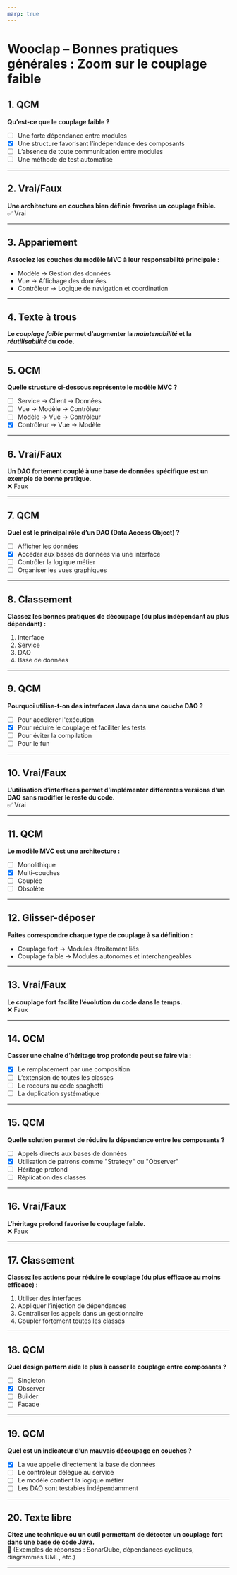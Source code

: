 ```yaml
---
marp: true
---
```


# Wooclap – Bonnes pratiques générales : Zoom sur le couplage faible

## 1. QCM
**Qu’est-ce que le couplage faible ?**  
- [ ] Une forte dépendance entre modules  
- [x] Une structure favorisant l’indépendance des composants  
- [ ] L’absence de toute communication entre modules  
- [ ] Une méthode de test automatisé  

---

## 2. Vrai/Faux  
**Une architecture en couches bien définie favorise un couplage faible.**  
✅ Vrai  

---

## 3. Appariement  
**Associez les couches du modèle MVC à leur responsabilité principale :**  
- Modèle → Gestion des données  
- Vue → Affichage des données  
- Contrôleur → Logique de navigation et coordination  

---

## 4. Texte à trous  
**Le _couplage faible_ permet d’augmenter la _maintenabilité_ et la _réutilisabilité_ du code.**

---

## 5. QCM  
**Quelle structure ci-dessous représente le modèle MVC ?**  
- [ ] Service → Client → Données  
- [ ] Vue → Modèle → Contrôleur  
- [ ] Modèle → Vue → Contrôleur  
- [x] Contrôleur → Vue → Modèle  

---

## 6. Vrai/Faux  
**Un DAO fortement couplé à une base de données spécifique est un exemple de bonne pratique.**  
❌ Faux  

---

## 7. QCM  
**Quel est le principal rôle d’un DAO (Data Access Object) ?**  
- [ ] Afficher les données  
- [x] Accéder aux bases de données via une interface  
- [ ] Contrôler la logique métier  
- [ ] Organiser les vues graphiques  

---

## 8. Classement  
**Classez les bonnes pratiques de découpage (du plus indépendant au plus dépendant) :**  
1. Interface  
2. Service  
3. DAO  
4. Base de données  

---

## 9. QCM  
**Pourquoi utilise-t-on des interfaces Java dans une couche DAO ?**  
- [ ] Pour accélérer l'exécution  
- [x] Pour réduire le couplage et faciliter les tests  
- [ ] Pour éviter la compilation  
- [ ] Pour le fun  

---

## 10. Vrai/Faux  
**L’utilisation d’interfaces permet d’implémenter différentes versions d’un DAO sans modifier le reste du code.**  
✅ Vrai  

---

## 11. QCM  
**Le modèle MVC est une architecture :**  
- [ ] Monolithique  
- [x] Multi-couches  
- [ ] Couplée  
- [ ] Obsolète  

---

## 12. Glisser-déposer  
**Faites correspondre chaque type de couplage à sa définition :**  
- Couplage fort → Modules étroitement liés  
- Couplage faible → Modules autonomes et interchangeables  

---

## 13. Vrai/Faux  
**Le couplage fort facilite l’évolution du code dans le temps.**  
❌ Faux  

---

## 14. QCM  
**Casser une chaîne d’héritage trop profonde peut se faire via :**  
- [x] Le remplacement par une composition  
- [ ] L’extension de toutes les classes  
- [ ] Le recours au code spaghetti  
- [ ] La duplication systématique  

---

## 15. QCM  
**Quelle solution permet de réduire la dépendance entre les composants ?**  
- [ ] Appels directs aux bases de données  
- [x] Utilisation de patrons comme "Strategy" ou "Observer"  
- [ ] Héritage profond  
- [ ] Réplication des classes  

---

## 16. Vrai/Faux  
**L’héritage profond favorise le couplage faible.**  
❌ Faux  

---

## 17. Classement  
**Classez les actions pour réduire le couplage (du plus efficace au moins efficace) :**  
1. Utiliser des interfaces  
2. Appliquer l’injection de dépendances  
3. Centraliser les appels dans un gestionnaire  
4. Coupler fortement toutes les classes  

---

## 18. QCM  
**Quel design pattern aide le plus à casser le couplage entre composants ?**  
- [ ] Singleton  
- [x] Observer  
- [ ] Builder  
- [ ] Facade  

---

## 19. QCM  
**Quel est un indicateur d’un mauvais découpage en couches ?**  
- [x] La vue appelle directement la base de données  
- [ ] Le contrôleur délègue au service  
- [ ] Le modèle contient la logique métier  
- [ ] Les DAO sont testables indépendamment  

---

## 20. Texte libre  
**Citez une technique ou un outil permettant de détecter un couplage fort dans une base de code Java.**  
💬 (Exemples de réponses : SonarQube, dépendances cycliques, diagrammes UML, etc.)

---

